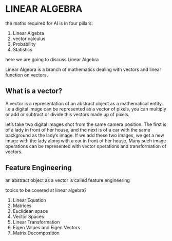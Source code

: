 # LINEAR ALGEBRA

the maths required for AI is in four pillars:

1. Linear Algebra
2. vector calculus
3. Probability
4. Statistics

here we are going to discuss Linear Algebra

Linear Algebra is a branch of mathematics dealing with vectors and linear function on vectors.

## What is a vector?

A vector is a representation of an abstract object as a mathematical entity. i.e a digital image can be represented as a vector of pixels, you can multiply or add or subtract or divide this vectors made up of pixels.

let’s take two digital images shot from the same camera position. The first is of a lady in front of her house, and the next is of a car with the same background as the lady’s image. If we add these two images, we get a new image with the lady along with a car in front of her house. Many such image operations can be represented with vector operations and transformation of vectors.

## Feature Engineering

an abstract object as a vector is called feature engineering

topics to be covered at linear algebra?

1. Linear Equation
2. Matrices
3. Euclidean space
4. Vector Spaces
5. Linear Transformation
6. Eigen Values and Eigen Vectors
7. Matrix Decomposition
